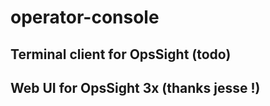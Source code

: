# operator-console

## Terminal client for OpsSight (todo)

## Web UI for OpsSight 3x (thanks jesse !)
